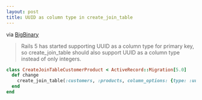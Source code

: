 ```yaml
---
layout: post
title: UUID as column type in create_join_table
---
```


via [BigBinary](https://blog.bigbinary.com/2016/06/16/rails-5-create-join-table-with-uuid.html)

>Rails 5 has started supporting UUID as a column type for primary key, so create_join_table should also support UUID as a column type instead of only integers.

```ruby
class CreateJoinTableCustomerProduct < ActiveRecord::Migration[5.0]
  def change
    create_join_table(:customers, :products, column_options: {type: :uuid})
  end
end
````

